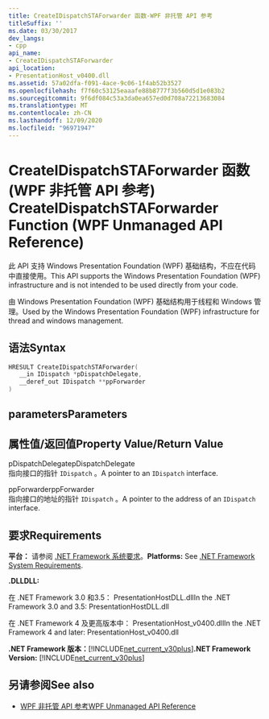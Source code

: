 ```yaml
---
title: CreateIDispatchSTAForwarder 函数-WPF 非托管 API 参考
titleSuffix: ''
ms.date: 03/30/2017
dev_langs:
- cpp
api_name:
- CreateIDispatchSTAForwarder
api_location:
- PresentationHost_v0400.dll
ms.assetid: 57a02dfa-f091-4ace-9c06-1f4ab52b3527
ms.openlocfilehash: f7f60c53125eaaafe88b8777f3b560d5d1e083b2
ms.sourcegitcommit: 9f6df084c53a3da0ea657ed0d708a72213683084
ms.translationtype: MT
ms.contentlocale: zh-CN
ms.lasthandoff: 12/09/2020
ms.locfileid: "96971947"
---
```

# <a name="createidispatchstaforwarder-function-wpf-unmanaged-api-reference"></a><span data-ttu-id="a3c5b-102">CreateIDispatchSTAForwarder 函数 (WPF 非托管 API 参考) </span><span class="sxs-lookup"><span data-stu-id="a3c5b-102">CreateIDispatchSTAForwarder Function (WPF Unmanaged API Reference)</span></span>
<span data-ttu-id="a3c5b-103">此 API 支持 Windows Presentation Foundation (WPF) 基础结构，不应在代码中直接使用。</span><span class="sxs-lookup"><span data-stu-id="a3c5b-103">This API supports the Windows Presentation Foundation (WPF) infrastructure and is not intended to be used directly from your code.</span></span>  
  
 <span data-ttu-id="a3c5b-104">由 Windows Presentation Foundation (WPF) 基础结构用于线程和 Windows 管理。</span><span class="sxs-lookup"><span data-stu-id="a3c5b-104">Used by the Windows Presentation Foundation (WPF) infrastructure for thread and windows management.</span></span>  
  
## <a name="syntax"></a><span data-ttu-id="a3c5b-105">语法</span><span class="sxs-lookup"><span data-stu-id="a3c5b-105">Syntax</span></span>  
  
```cpp  
HRESULT CreateIDispatchSTAForwarder(  
   __in IDispatch *pDispatchDelegate,
   __deref_out IDispatch **ppForwarder  
)  
```  
  
## <a name="parameters"></a><span data-ttu-id="a3c5b-106">parameters</span><span class="sxs-lookup"><span data-stu-id="a3c5b-106">Parameters</span></span>  
  
## <a name="property-valuereturn-value"></a><span data-ttu-id="a3c5b-107">属性值/返回值</span><span class="sxs-lookup"><span data-stu-id="a3c5b-107">Property Value/Return Value</span></span>  
 <span data-ttu-id="a3c5b-108">pDispatchDelegate</span><span class="sxs-lookup"><span data-stu-id="a3c5b-108">pDispatchDelegate</span></span>  
 <span data-ttu-id="a3c5b-109">指向接口的指针 `IDispatch` 。</span><span class="sxs-lookup"><span data-stu-id="a3c5b-109">A pointer to an `IDispatch` interface.</span></span>  
  
 <span data-ttu-id="a3c5b-110">ppForwarder</span><span class="sxs-lookup"><span data-stu-id="a3c5b-110">ppForwarder</span></span>  
 <span data-ttu-id="a3c5b-111">指向接口的地址的指针 `IDispatch` 。</span><span class="sxs-lookup"><span data-stu-id="a3c5b-111">A pointer to the address of an `IDispatch` interface.</span></span>  
  
## <a name="requirements"></a><span data-ttu-id="a3c5b-112">要求</span><span class="sxs-lookup"><span data-stu-id="a3c5b-112">Requirements</span></span>  
 <span data-ttu-id="a3c5b-113">**平台：** 请参阅 [.NET Framework 系统要求](/dotnet/framework/get-started/system-requirements)。</span><span class="sxs-lookup"><span data-stu-id="a3c5b-113">**Platforms:** See [.NET Framework System Requirements](/dotnet/framework/get-started/system-requirements).</span></span>  
  
 <span data-ttu-id="a3c5b-114">**.DLL**</span><span class="sxs-lookup"><span data-stu-id="a3c5b-114">**DLL:**</span></span>  
  
 <span data-ttu-id="a3c5b-115">在 .NET Framework 3.0 和3.5： PresentationHostDLL.dll</span><span class="sxs-lookup"><span data-stu-id="a3c5b-115">In the .NET Framework 3.0 and 3.5: PresentationHostDLL.dll</span></span>  
  
 <span data-ttu-id="a3c5b-116">在 .NET Framework 4 及更高版本中： PresentationHost_v0400.dll</span><span class="sxs-lookup"><span data-stu-id="a3c5b-116">In the .NET Framework 4 and later: PresentationHost_v0400.dll</span></span>  
  
 <span data-ttu-id="a3c5b-117">**.NET Framework 版本：**[!INCLUDE[net_current_v30plus](../../../includes/net-current-v30plus-md.md)]</span><span class="sxs-lookup"><span data-stu-id="a3c5b-117">**.NET Framework Version:** [!INCLUDE[net_current_v30plus](../../../includes/net-current-v30plus-md.md)]</span></span>  
  
## <a name="see-also"></a><span data-ttu-id="a3c5b-118">另请参阅</span><span class="sxs-lookup"><span data-stu-id="a3c5b-118">See also</span></span>

- [<span data-ttu-id="a3c5b-119">WPF 非托管 API 参考</span><span class="sxs-lookup"><span data-stu-id="a3c5b-119">WPF Unmanaged API Reference</span></span>](wpf-unmanaged-api-reference.md)
